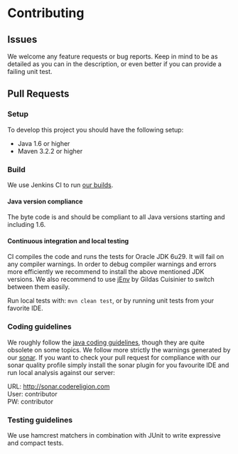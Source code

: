 # Contributing

## Issues
We welcome any feature requests or bug reports. Keep in mind to be as detailed as you can in the description, or even better if you can provide a failing unit test.

## Pull Requests

### Setup
To develop this project you should have the following setup:
* Java 1.6 or higher
* Maven 3.2.2 or higher

### Build
We use Jenkins CI to run [our builds](http://jenkins.codereligion.com/view/codereligion-cherry-collect/job/codereligion-cherry-test-master-build-flow/).

#### Java version compliance
The byte code is and should be compliant to all Java versions starting and including 1.6.

#### Continuous integration and local testing
CI compiles the code and runs the tests for Oracle JDK 6u29. It will fail on any compiler warnings. In order to debug compiler warnings and errors more efficiently we recommend to install
the above mentioned JDK versions. We also recommend to use [jEnv](http://www.jenv.be/) by Gildas Cuisinier to switch between them easily.

Run local tests with: ```mvn clean test```, or by running unit tests from your favorite IDE.

### Coding guidelines
We roughly follow the [java coding guidelines](http://www.oracle.com/technetwork/java/codeconv-138413.html), though they are quite obsolete on some topics. We follow more strictly the warnings generated by our [sonar](http://sonar.codereligion.com). If you want to check your pull request for compliance with our sonar quality profile simply install the sonar plugin for you favourite IDE and run local analysis against our server:

URL: http://sonar.codereligion.com <br>
User: contributor <br>
PW: contributor 

### Testing guidelines
We use hamcrest matchers in combination with JUnit to write expressive and compact tests.
